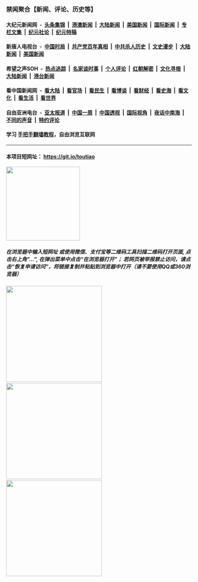 ### 禁闻聚合【新闻、评论、历史等】

#### 大纪元新闻网 &nbsp;-&nbsp; [头条集锦](indexes/E头条集锦.md?t=02091922) &nbsp;|&nbsp; [港澳新闻](indexes/E港澳新闻.md?t=02091922)  &nbsp;|&nbsp; [大陆新闻](indexes/E大陆新闻.md?t=02091922) &nbsp;|&nbsp; [美国新闻](indexes/E美国新闻.md?t=02091922) &nbsp;|&nbsp; [国际新闻](indexes/E国际新闻.md?t=02091922) &nbsp;|&nbsp; [专栏文集](indexes/E专栏文集.md?t=02091922) &nbsp;|&nbsp; [纪元社论](indexes/E纪元社论.md?t=02091922) &nbsp;|&nbsp; [纪元特稿](indexes/E纪元特稿.md?t=02091922) 

#### 新唐人电视台 &nbsp;-&nbsp; [中国时局](indexes/N中国时局.md?t=02091922) &nbsp;|&nbsp; [共产党百年真相](indexes/N共产党百年真相.md?t=02091922) &nbsp;|&nbsp; [中共杀人历史](indexes/N中共杀人历史.md?t=02091922) &nbsp;|&nbsp; [文史漫步](indexes/N文史漫步.md?t=02091922) &nbsp;|&nbsp; [大陆新闻](indexes/N大陆新闻.md?t=02091922) &nbsp;|&nbsp; [美国新闻](indexes/N美国新闻.md?t=02091922)

#### 希望之声SOH &nbsp;-&nbsp; [热点追踪](indexes/H热点追踪.md?t=02091922) &nbsp;|&nbsp; [名家谈时事](indexes/H名家谈时事.md?t=02091922) &nbsp;|&nbsp; [个人评论](indexes/H个人评论.md?t=02091922)  &nbsp;|&nbsp; [红朝解密](indexes/H红朝解密.md?t=02091922) &nbsp;|&nbsp; [文化寻根](indexes/H文化寻根.md?t=02091922) &nbsp;|&nbsp; [大陆新闻](indexes/H大陆新闻.md?t=02091922) &nbsp;|&nbsp; [港台新闻](indexes/H港台新闻.md?t=02091922)

#### 看中国新闻网 &nbsp;-&nbsp; [看大陆](indexes/S看大陆.md?t=02091922) &nbsp;|&nbsp; [看官场](indexes/S看官场.md?t=02091922) &nbsp;|&nbsp; [看民生](indexes/S看民生.md?t=02091922)  &nbsp;|&nbsp; [看博谈](indexes/S看博谈.md?t=02091922) &nbsp;|&nbsp; [看财经](indexes/S看财经.md?t=02091922) &nbsp;|&nbsp; [看史海](indexes/S看史海.md?t=02091922) &nbsp;|&nbsp; [看文化](indexes/S看文化.md?t=02091922) &nbsp;|&nbsp; [看生活](indexes/S看生活.md?t=02091922) &nbsp;|&nbsp; [看世界](indexes/S看世界.md?t=02091922)

#### 自由亚洲电台 &nbsp;-&nbsp; [亚太报道](indexes/R亚太报道.md?t=02091922) &nbsp;|&nbsp; [中国一周](indexes/R中国一周.md?t=02091922) &nbsp;|&nbsp; [中国透视](indexes/R中国透视.md?t=02091922)  &nbsp;|&nbsp; [国际视角](indexes/R国际视角.md?t=02091922) &nbsp;|&nbsp; [夜话中南海](indexes/R夜话中南海.md?t=02091922) &nbsp;|&nbsp; [不同的声音](indexes/R不同的声音.md?t=02091922) &nbsp;|&nbsp; [特约评论](indexes/R特约评论.md?t=02091922)

#### 学习 [手把手翻墙教程](https://github.com/gfw-breaker/guides/wiki)，自由浏览互联网

----

#### 本项目短网址： https://git.io/toutiao
<img src="https://raw.githubusercontent.com/gfw-breaker/banned-news/master/scripts/img/qr.png" width="200px"/>  

##### 在浏览器中输入短网址 或使用微信、支付宝等二维码工具扫描二维码打开页面, 点击右上角"...", 在弹出菜单中点击“在浏览器打开”； 若网页被举报禁止访问，请点击“恢复申请访问”，将链接复制并粘贴到浏览器中打开（请不要使用QQ或360浏览器）

<img src="https://raw.githubusercontent.com/gfw-breaker/banned-news/master/scripts/img/1.png" width="260px"/> &nbsp; <img src="https://raw.githubusercontent.com/gfw-breaker/banned-news/master/scripts/img/2.png" width="260px"/> &nbsp; <img src="https://raw.githubusercontent.com/gfw-breaker/banned-news/master/scripts/img/3.png" width="260px"/>
